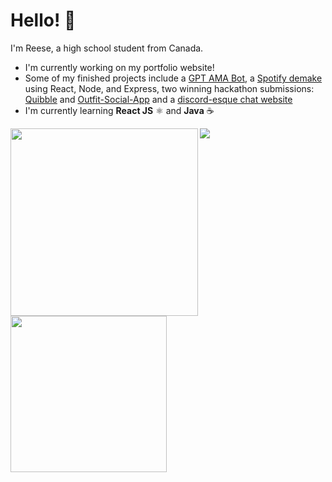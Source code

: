# Hello! 👋
I'm Reese, a high school student from Canada.

- I'm currently working on my portfolio website!
- Some of my finished projects include a [GPT AMA Bot](https://github.com/r-chong/GPT-Interview-Bot), a [Spotify demake](https://github.com/r-chong/spotty) using React, Node, and Express, two winning hackathon submissions: [Quibble](https://devpost.com/software/quibble-g4tmov) and [Outfit-Social-App](https://devpost.com/software/outfit-social-app) and a [discord-esque chat website](https://github.com/r-chong/chat)
- I'm currently learning **React JS** ⚛️ and **Java** ☕

 [<img align="left" src="https://github-readme-stats.vercel.app/api?username=r-chong&show_icons=true&count_private=true&hide_border=true&theme=github_dark" width="300" />](#)
 [<img align="left" src="https://github-readme-stats.vercel.app/api/top-langs/?username=r-chong&hide_border=true&layout=compact&theme=github_dark" width="250"/>](#)

<img src="https://komarev.com/ghpvc/?username=r-chong"/>
